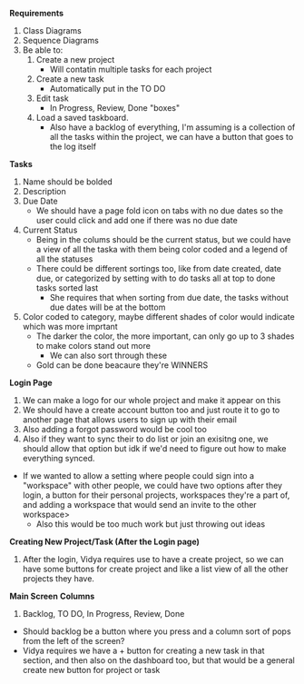 <b>Requirements</b>
 1. Class Diagrams
 2. Sequence Diagrams
 3. Be able to:
    1. Create a new project
       - Will contatin multiple tasks for each project
    2. Create a new task
       - Automatically put in the TO DO
    3. Edit task
       - In Progress, Review, Done "boxes"
    4. Load a saved taskboard. 
       - Also have a backlog of everything, I'm assuming is a collection of all the tasks within the project, we can have a button that goes to the log itself

<b>Tasks</b>
 1. Name should be bolded
 2. Description
 3. Due Date
    - We should have a page fold icon on tabs with no due dates so the user could click and add one if there was no due date
 4. Current Status
      - Being in the colums should be the current status, but we could have a view of all the taska with them being color coded and a legend of all the statuses
      - There could be different sortings too, like from date created, date due, or categorized by setting with to do tasks all at top to done tasks sorted last
          - She requires that when sorting from due date, the tasks without due dates will be at the bottom
 5. Color coded to category, maybe different shades of color would indicate which was more imprtant
      - The darker the color, the more important, can only go up to 3 shades to make colors stand out more
         - We can also sort through these
      - Gold can be done beacaure they're WINNERS
        
<b>Login Page</b>
 1. We can make a logo for our whole project and make it appear on this
 2. We should have a create account button too and just route it to go to another page that allows users to sign up with their email
 3. Also adding a forgot password would be cool too
 4. Also if they want to sync their to do list or join an exisitng one, we should allow that option but idk if we'd need to figure out how to make everything synced.
   - If we wanted to allow a setting where people could sign into a "workspace" with other people, we could have two options after they login, a button for their personal projects, workspaces they're a part of, and adding a workspace that would send an invite to the other workspace> 
        - Also this would be too much work but just throwing out ideas
        
<b>Creating New Project/Task (After the Login page)</b>
 1. After the login, Vidya requires use to have a create project, so we can have some buttons for create project and like a list view of all the other projects they have.
 
<b>Main Screen</b>
<b>Columns</b>
 1. Backlog, TO DO, In Progress, Review, Done
   - Should backlog be a button where you press and a column sort of pops from the left of the screen?
   - Vidya requires we have a + button for creating a new task in that section, and then also on the dashboard too, but that would be a general create new button for project or task
   
   
